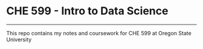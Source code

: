 # CHE 599 - Intro to Data Science
---
This repo contains my notes and coursework for CHE 599 at Oregon State University
